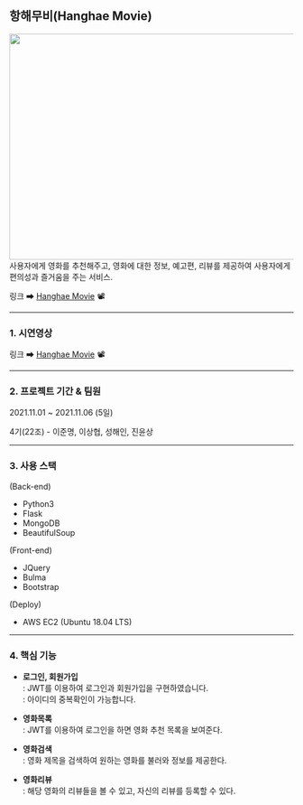 ## 항해무비(Hanghae Movie)
<img src="https://ifh.cc/g/t8N6Dj.jpg" width="800px" height="400px"></img>
사용자에게 영화를 추천해주고, 영화에 대한 정보, 예고편, 리뷰를 제공하여 사용자에게 편의성과 즐거움을 주는 서비스.

링크 ➡ [Hanghae Movie](http://yunsang.shop/) 📽
<hr>

### 1. 시연영상

링크 ➡ [Hanghae Movie](https://www.youtube.com/watch?v=kZzfDnMhKZ4&t=2s) 📽
<hr>

### 2. 프로젝트 기간 & 팀원
2021.11.01 ~ 2021.11.06 (5일)

4기(22조) - 이준명, 이상협, 성해인, 진윤상
<hr>

### 3. 사용 스택
(Back-end)
- Python3
- Flask
- MongoDB
- BeautifulSoup
  
(Front-end)
- JQuery
- Bulma
- Bootstrap

(Deploy)
- AWS EC2 (Ubuntu 18.04 LTS)
<hr>

### 4. 핵심 기능

+ **로그인, 회원가입**   
  : JWT를 이용하여 로그인과 회원가입을 구현하였습니다.   
  : 아이디의 중복확인이 가능합니다.
  
+ **영화목록**   
  : JWT를 이용하여 로그인을 하면 영화 추천 목록을 보여준다.    

+ **영화검색**   
  : 영화 제목을 검색하여 원하는 영화를 불러와 정보를 제공한다.
  
+ **영화리뷰**   
  : 해당 영화의 리뷰들을 볼 수 있고, 자신의 리뷰를 등록할 수 있다.


